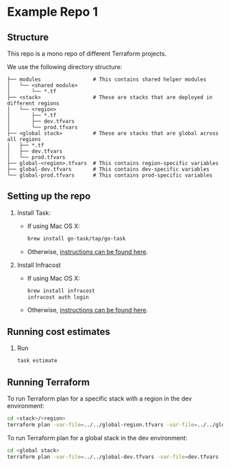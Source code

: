 # Example Repo 1

## Structure

This repo is a mono repo of different Terraform projects.

We use the following directory structure:

```
├── modules                 # This contains shared helper modules
│   └── <shared module>
│       └── *.tf
├── <stack>                 # These are stacks that are deployed in different regions
│   └── <region>
│       ├── *.tf
│       ├── dev.tfvars
│       └── prod.tfvars
├── <global stack>          # These are stacks that are global across all regions
│   ├── *.tf
│   ├── dev.tfvars
│   └── prod.tfvars
├── global-<region>.tfvars  # This contains region-specific variables
├── global-dev.tfvars       # This contains dev-specific variables
└── global-prod.tfvars      # This contains prod-specific variables
```

## Setting up the repo

1. Install Task:
    * If using Mac OS X:
      ```sh
      brew install go-task/tap/go-task
      ```
    * Otherwise, [instructions can be found here](https://taskfile.dev/installation/).

2. Install Infracost
    * If using Mac OS X:
      ```sh
      brew install infracost
      infracost auth login
      ```
    * Otherwise, [instructions can be found here](https://www.infracost.io/docs/#1-install-infracost).

## Running cost estimates

1. Run
    ```sh
    task estimate
    ```

## Running Terraform

To run Terraform plan for a specific stack with a region in the dev environment:
```sh
cd <stack>/<region>
terraform plan -var-file=../../global-region.tfvars -var-file=../../global-dev.tfvars -var-file=dev.tfvars
```

To run Terraform plan for a global stack in the dev environment:
```sh
cd <global stack>
terraform plan -var-file=../../global-dev.tfvars -var-file=dev.tfvars
```



